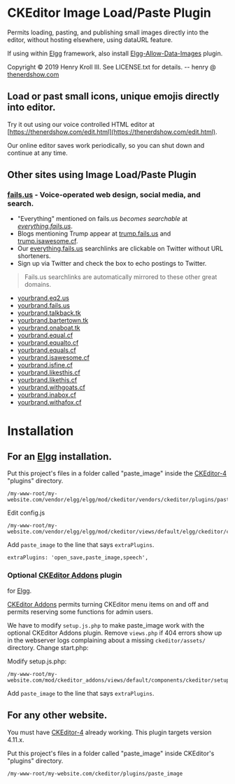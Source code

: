 # CKEditor Image Load/Paste Plugin

Permits loading, pasting, and publishing small images directly into the editor, without hosting elsewhere, using dataURL feature.

If using within [Elgg](https://elgg.org/) framework, also install [Elgg-Allow-Data-Images](https://github.com/themanyone/Elgg-Allow-Data-Images) plugin.

Copyright &copy; 2019 Henry Kroll III. See LICENSE.txt for details. -- henry @ [thenerdshow.com](https://thenerdshow.com/)

## Load or past small icons, unique emojis directly into editor.

Try it out using our voice controlled HTML editor at [https://thenerdshow.com/edit.html](https://thenerdshow.com/edit.html).

Our online editor saves work periodically, so you can shut down and continue at any time.

## Other sites using Image Load/Paste Plugin

### [fails.us](https://fails.us) - Voice-operated web design, social media, and search.

* "Everything" mentioned on fails.us *becomes searchable* at *[everything.fails.us](http://everything.fails.us)*.
* Blogs mentioning Trump appear at [trump.fails.us](http://Trump.fails.us) and [trump.isawesome.cf](http://Trump.isawesome.cf).
* Our [everything.fails.us](http://everything.fails.us) searchlinks are clickable on Twitter without URL shorteners.
* Sign up via Twitter and check the box to echo postings to Twitter.

> Fails.us searchlinks are automatically mirrored to these other great domains.

* [yourbrand.eq2.us](http://yourbrand.eq2.us)
* [yourbrand.fails.us](http://yourbrand.fails.us)
* [yourbrand.talkback.tk](http://yourbrand.talkback.tk)
* [yourbrand.bartertown.tk](http://yourbrand.bartertown.tk)
* [yourbrand.onaboat.tk](http://yourbrand.onaboat.tk)
* [yourbrand.equal.cf](http://yourbrand.equal.cf)
* [yourbrand.equalto.cf](http://yourbrand.equalto.cf)
* [yourbrand.equals.cf](http://yourbrand.equals.cf)
* [yourbrand.isawesome.cf](http://yourbrand.isawesome.cf)
* [yourbrand.isfine.cf](http://yourbrand.isfine.cf)
* [yourbrand.likesthis.cf](http://yourbrand.likesthis.cf)
* [yourbrand.likethis.cf](http://yourbrand.likethis.cf)
* [yourbrand.withgoats.cf](http://yourbrand.withgoats.cf)
* [yourbrand.inabox.cf](http://yourbrand.inabox.cf)
* [yourbrand.withafox.cf](http://yourbrand.withafox.cf)

# Installation

## For an [Elgg](https://elgg.org/) installation.

Put this project's files in a folder called "paste_image" inside the 
[CKEditor-4](https://ckeditor.com/ckeditor-4/download/)  
"plugins" directory.

```
/my-www-root/my-website.com/vendor/elgg/elgg/mod/ckeditor/vendors/ckeditor/plugins/paste_image/
```
Edit config.js

```
/my-www-root/my-website.com/vendor/elgg/elgg/mod/ckeditor/views/default/elgg/ckeditor/config.js
```

Add `paste_image` to the line that says `extraPlugins`.

```
extraPlugins: 'open_save,paste_image,speech',
```

### Optional [CKEditor Addons](https://github.com/hypeJunction/Elgg-ckeditor_addons) plugin 
for [Elgg](https://elgg.org/).

[CKEditor Addons](https://github.com/hypeJunction/Elgg-ckeditor_addons) 
permits turning CKEditor menu items on and off and permits reserving 
some functions for admin users.

We have to modify `setup.js.php` to make paste_image work 
with the optional CKEditor Addons plugin. Remove `views.php` if 404 errors show up in the webserver logs complaining about a missing `ckeditor/assets/` directory. Change start.php:

Modify setup.js.php:

```
/my-www-root/my-website.com/mod/ckeditor_addons/views/default/components/ckeditor/setup.js.php
```

Add `paste_image` to the line that says `extraPlugins`. 

## For any other website.

You must have [CKEditor-4](https://ckeditor.com/ckeditor-4/download/) 
already working. This plugin targets version 4.11.x.

Put this project's files in a folder called "paste_image" inside CKEditor's 
"plugins" directory.

```
/my-www-root/my-website.com/ckeditor/plugins/paste_image
```
